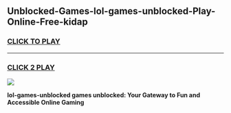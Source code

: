 
## Unblocked-Games-lol-games-unblocked-Play-Online-Free-kidap
<h3>
<a href="https://premium76.site?title=lol-games-unblocked&ref=26A">CLICK TO PLAY</a></h3>
<hr>

<h3>
<a href="https://premium76.site?title=lol-games-unblocked&ref=26A">CLICK 2 PLAY</a>
  
</h3>

<a href="https://premium76.site?title=lol-games-unblocked&ref=26A"><img src="https://clearcache.store/games.png"></a>


**lol-games-unblocked games unblocked: Your Gateway to Fun and Accessible Online Gaming**
